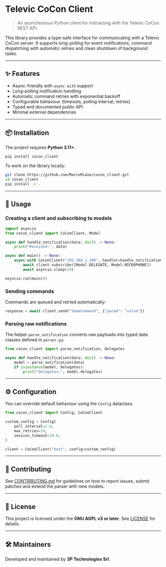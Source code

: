 # Televic CoCon Client

> An asynchronous Python client for interacting with the Televic CoCon REST API.

This library provides a type-safe interface for communicating with a Televic CoCon
server. It supports long-polling for event notifications, command dispatching with
automatic retries and clean shutdown of background tasks.

---

## ✨ Features

- Async-friendly with `async with` support
- Long-polling notification handling
- Automatic command retries with exponential backoff
- Configurable behaviour (timeouts, polling interval, retries)
- Typed and documented public API
- Minimal external dependencies

---

## 📦 Installation

The project requires **Python 3.11+**.

```bash
pip install cocon_client
```

To work on the library locally:

```bash
git clone https://github.com/MarcoMiano/cocon_client.git
cd cocon_client
pip install -e .
```

---

## 🚀 Usage

### Creating a client and subscribing to models

```python
import asyncio
from cocon_client import CoConClient, Model

async def handle_notification(data: dict) -> None:
    print("Received:", data)

async def main() -> None:
    async with CoConClient("192.168.1.100", handler=handle_notification) as client:
        await client.subscribe([Model.DELEGATE, Model.MICROPHONE])
        await asyncio.sleep(10)

asyncio.run(main())
```

### Sending commands

Commands are queued and retried automatically:

```python
response = await client.send("SomeCommand", {"param": "value"})
```

### Parsing raw notifications

The helper `parse_notification` converts raw payloads into typed data classes
defined in `parser.py`:

```python
from cocon_client import parse_notification, Delegates

async def handle_notification(data: dict) -> None:
    model = parse_notification(data)
    if isinstance(model, Delegates):
        print("Delegates:", model.delegates)
```

---

## ⚙️ Configuration

You can override default behaviour using the `Config` dataclass:

```python
from cocon_client import Config, CoConClient

custom_config = Config(
    poll_interval=2.0,
    max_retries=10,
    session_timeout=10.0,
)

client = CoConClient("host", config=custom_config)
```

---

## 🧰 Contributing

See [CONTRIBUTING.md](./CONTRIBUTING.md) for guidelines on how to report issues,
submit patches and extend the parser with new models.

---

## 📄 License

This project is licensed under the **GNU AGPL v3 or later**. See [LICENSE](./LICENSE)
for details.

---

## 🛠 Maintainers

Developed and maintained by **3P Technologies Srl**.

